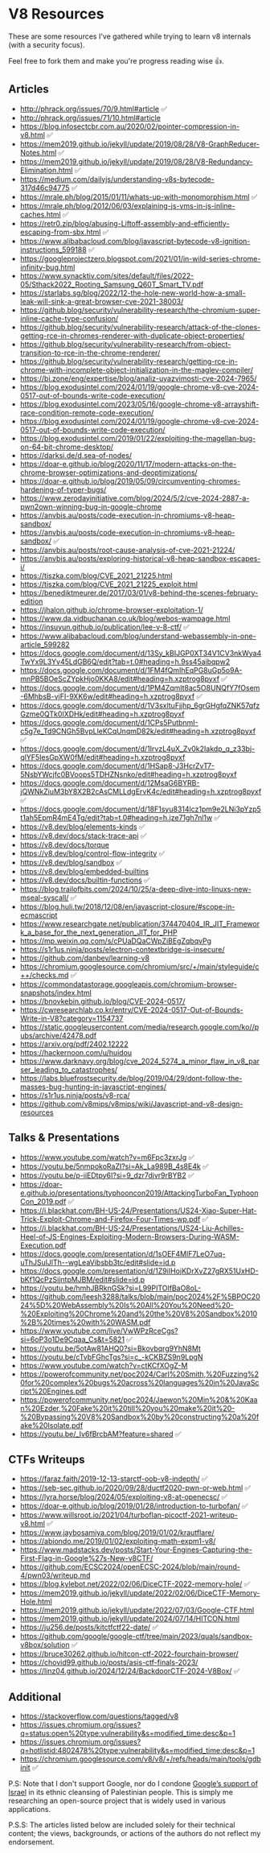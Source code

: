 # V8 Resources

These are some resources I've gathered while trying to learn v8 internals (with a security focus).

Feel free to fork them and make you're progress reading wise 👍.

## Articles

- http://phrack.org/issues/70/9.html#article ✅
- http://phrack.org/issues/71/10.html#article
- https://blog.infosectcbr.com.au/2020/02/pointer-compression-in-v8.html ✅
- https://mem2019.github.io/jekyll/update/2019/08/28/V8-GraphReducer-Notes.html ✅
- https://mem2019.github.io/jekyll/update/2019/08/28/V8-Redundancy-Elimination.html ✅
- https://medium.com/dailyjs/understanding-v8s-bytecode-317d46c94775 ✅
- https://mrale.ph/blog/2015/01/11/whats-up-with-monomorphism.html ✅
- https://mrale.ph/blog/2012/06/03/explaining-js-vms-in-js-inline-caches.html ✅
- https://retr0.zip/blog/abusing-Liftoff-assembly-and-efficiently-escaping-from-sbx.html ✅
- https://www.alibabacloud.com/blog/javascript-bytecode-v8-ignition-instructions_599188 ✅
- https://googleprojectzero.blogspot.com/2021/01/in-wild-series-chrome-infinity-bug.html
- https://www.synacktiv.com/sites/default/files/2022-05/Sthack2022_Rooting_Samsung_Q60T_Smart_TV.pdf
- https://starlabs.sg/blog/2022/12-the-hole-new-world-how-a-small-leak-will-sink-a-great-browser-cve-2021-38003/
- https://github.blog/security/vulnerability-research/the-chromium-super-inline-cache-type-confusion/
- https://github.blog/security/vulnerability-research/attack-of-the-clones-getting-rce-in-chromes-renderer-with-duplicate-object-properties/
- https://github.blog/security/vulnerability-research/from-object-transition-to-rce-in-the-chrome-renderer/
- https://github.blog/security/vulnerability-research/getting-rce-in-chrome-with-incomplete-object-initialization-in-the-maglev-compiler/
- https://bi.zone/eng/expertise/blog/analiz-uyazvimosti-cve-2024-7965/
- https://blog.exodusintel.com/2024/01/19/google-chrome-v8-cve-2024-0517-out-of-bounds-write-code-execution/
- https://blog.exodusintel.com/2023/05/16/google-chrome-v8-arrayshift-race-condition-remote-code-execution/
- https://blog.exodusintel.com/2024/01/19/google-chrome-v8-cve-2024-0517-out-of-bounds-write-code-execution/
- https://blog.exodusintel.com/2019/01/22/exploiting-the-magellan-bug-on-64-bit-chrome-desktop/
- https://darksi.de/d.sea-of-nodes/
- https://doar-e.github.io/blog/2020/11/17/modern-attacks-on-the-chrome-browser-optimizations-and-deoptimizations/
- https://doar-e.github.io/blog/2019/05/09/circumventing-chromes-hardening-of-typer-bugs/
- https://www.zerodayinitiative.com/blog/2024/5/2/cve-2024-2887-a-pwn2own-winning-bug-in-google-chrome
- https://anvbis.au/posts/code-execution-in-chromiums-v8-heap-sandbox/
- https://anvbis.au/posts/code-execution-in-chromiums-v8-heap-sandbox/ ✅
- https://anvbis.au/posts/root-cause-analysis-of-cve-2021-21224/
- https://anvbis.au/posts/exploring-historical-v8-heap-sandbox-escapes-i/
- https://tiszka.com/blog/CVE_2021_21225.html
- https://tiszka.com/blog/CVE_2021_21225_exploit.html
- https://benediktmeurer.de/2017/03/01/v8-behind-the-scenes-february-edition
- https://jhalon.github.io/chrome-browser-exploitation-1/
- https://www.da.vidbuchanan.co.uk/blog/webos-wampage.html
- https://insuyun.github.io/publication/lee-v-8-ctf/ ✅
- https://www.alibabacloud.com/blog/understand-webassembly-in-one-article_599282
- https://docs.google.com/document/d/13Sy_kBIJGP0XT34V1CV3nkWya4TwYx9L3Yv45LdGB6Q/edit?tab=t.0#heading=h.9ss45aibqpw2
- https://docs.google.com/document/d/1FM4fQmIhEqPG8uGp5o9A-mnPB5BOeScZYpkHjo0KKA8/edit#heading=h.xzptrog8pyxf ✅
- https://docs.google.com/document/d/1PM4Zqmlt8ac5O8UNQfY7fOsem-6MhbsB-vjFI-9XK6w/edit#heading=h.xzptrog8pyxf ✅
- https://docs.google.com/document/d/1V3sxltuFjjhp_6grGHgfqZNK57qfzGzme0QTk0IXDHk/edit#heading=h.xzptrog8pyxf
- https://docs.google.com/document/d/1CPs5PutbnmI-c5g7e_Td9CNGh5BvpLleKCqUnqmD82k/edit#heading=h.xzptrog8pyxf ✅
- https://docs.google.com/document/d/1IrvzL4uX_Zv0k2Iakdp_q_z33bj-qlYF5IesGpXW0fM/edit#heading=h.xzptrog8pyxf
- https://docs.google.com/document/d/1HSap8-J3HcrZvT7-5NsbYWcjfc0BVoops5TDHZNsnko/edit#heading=h.xzptrog8pyxf
- https://docs.google.com/document/d/12MsaG6BYRB-jQWNkZiuM3bY8X2B2cAsCMLLdgErvK4c/edit#heading=h.xzptrog8pyxf ✅
- https://docs.google.com/document/d/18F1syu8314lcz1pm9e2LNi3pYzp5t1ah5EpmR4mE4Tg/edit?tab=t.0#heading=h.jze71gh7nl1w ✅
- https://v8.dev/blog/elements-kinds ✅
- https://v8.dev/docs/stack-trace-api ✅
- https://v8.dev/docs/torque
- https://v8.dev/blog/control-flow-integrity ✅
- https://v8.dev/blog/sandbox ✅
- https://v8.dev/blog/embedded-builtins
- https://v8.dev/docs/builtin-functions ✅
- https://blog.trailofbits.com/2024/10/25/a-deep-dive-into-linuxs-new-mseal-syscall/ ✅
- https://blog.huli.tw/2018/12/08/en/javascript-closure/#scope-in-ecmascript
- https://www.researchgate.net/publication/374470404_IR_JIT_Framework_a_base_for_the_next_generation_JIT_for_PHP
- https://mp.weixin.qq.com/s/cPUaDQaCWpZiBEgZqbqvPg
- https://s1r1us.ninja/posts/electron-contextbridge-is-insecure/
- https://github.com/danbev/learning-v8
- https://chromium.googlesource.com/chromium/src/+/main/styleguide/c++/checks.md ✅
- https://commondatastorage.googleapis.com/chromium-browser-snapshots/index.html
- https://bnovkebin.github.io/blog/CVE-2024-0517/
- https://cwresearchlab.co.kr/entry/CVE-2024-0517-Out-of-Bounds-Write-in-V8?category=1154737
- https://static.googleusercontent.com/media/research.google.com/ko//pubs/archive/42478.pdf
- https://arxiv.org/pdf/2402.12222
- https://hackernoon.com/u/huidou
- https://www.darknavy.org/blog/cve_2024_5274_a_minor_flaw_in_v8_parser_leading_to_catastrophes/
- https://labs.bluefrostsecurity.de/blog/2019/04/29/dont-follow-the-masses-bug-hunting-in-javascript-engines/
- https://s1r1us.ninja/posts/v8-rca/
- https://github.com/v8mips/v8mips/wiki/Javascript-and-v8-design-resources

## Talks & Presentations

- https://www.youtube.com/watch?v=m6Fpc3zxrJg ✅
- https://youtu.be/5nmpokoRaZI?si=Ak_La989B_4s8E4k ✅
- https://youtu.be/p-iiEDtpy6I?si=9_dzr7djvr9rBYB2 ✅
- https://doar-e.github.io/presentations/typhooncon2019/AttackingTurboFan_TyphoonCon_2019.pdf ✅
- https://i.blackhat.com/BH-US-24/Presentations/US24-Xiao-Super-Hat-Trick-Exploit-Chrome-and-Firefox-Four-Times-wp.pdf ✅
- https://i.blackhat.com/BH-US-24/Presentations/US24-Liu-Achilles-Heel-of-JS-Engines-Exploiting-Modern-Browsers-During-WASM-Execution.pdf
- https://docs.google.com/presentation/d/1sOEF4MlF7LeO7uq-uThJSulJlTh--wgLeaVibsbb3tc/edit#slide=id.p
- https://docs.google.com/presentation/d/1Z9iIHojKDrXvZ27gRX51UxHD-bKf1QcPzSijntpMJBM/edit#slide=id.p
- https://youtu.be/hmhJBRknGSk?si=L99PITOlfBaO8oL-
- https://github.com/leesh3288/talks/blob/main/poc2024%2F%5BPOC2024%5D%20WebAssembly%20Is%20All%20You%20Need%20-%20Exploiting%20Chrome%20and%20the%20V8%20Sandbox%2010%2B%20times%20with%20WASM.pdf
- https://www.youtube.com/live/VwWPzRceCgs?si=6oP3o1De9Cqaa_Cs&t=5821 ✅
- https://youtu.be/5otAw81AHQ0?si=Bkovbqrg9YhN8Mt
- https://youtu.be/cTvbFGhcTgs?si=c_-kCKBZS9n9LpgN
- https://www.youtube.com/watch?v=ctKCfXOgZ-M
- https://powerofcommunity.net/poc2024/Carl%20Smith,%20Fuzzing%20for%20complex%20bugs%20across%20languages%20in%20JavaScript%20Engines.pdf
- https://powerofcommunity.net/poc2024/Jaewon%20Min%20&%20Kaan%20Ezder,%20Fake%20it%20till%20you%20make%20it%20-%20Bypassing%20V8%20Sandbox%20by%20constructing%20a%20fake%20Isolate.pdf
- https://youtu.be/_Iv6fBrcbAM?feature=shared ✅

## CTFs Writeups

- https://faraz.faith/2019-12-13-starctf-oob-v8-indepth/ ✅
- https://seb-sec.github.io/2020/09/28/ductf2020-pwn-or-web.html ✅
- https://lyra.horse/blog/2024/05/exploiting-v8-at-openecsc/ ✅
- https://doar-e.github.io/blog/2019/01/28/introduction-to-turbofan/ ✅
- https://www.willsroot.io/2021/04/turboflan-picoctf-2021-writeup-v8.html ✅
- https://www.jaybosamiya.com/blog/2019/01/02/krautflare/
- https://abiondo.me/2019/01/02/exploiting-math-expm1-v8/
- https://www.madstacks.dev/posts/Start-Your-Engines-Capturing-the-First-Flag-in-Google%27s-New-v8CTF/
- https://github.com/ECSC2024/openECSC-2024/blob/main/round-4/pwn03/writeup.md
- https://blog.kylebot.net/2022/02/06/DiceCTF-2022-memory-hole/ ✅
- https://mem2019.github.io/jekyll/update/2022/02/06/DiceCTF-Memory-Hole.html
- https://mem2019.github.io/jekyll/update/2022/07/03/Google-CTF.html
- https://mem2019.github.io/jekyll/update/2024/07/14/HITCON.html
- https://ju256.de/posts/kitctfctf22-date/ ✅
- https://github.com/google/google-ctf/tree/main/2023/quals/sandbox-v8box/solution ✅
- https://bruce30262.github.io/hitcon-ctf-2022-fourchain-browser/
- https://chovid99.github.io/posts/asis-ctf-finals-2023/
- https://linz04.github.io/2024/12/24/BackdoorCTF-2024-V8Box/ ✅

## Additional

- https://stackoverflow.com/questions/tagged/v8
- https://issues.chromium.org/issues?q=status:open%20type:vulnerability&s=modified_time:desc&p=1
- https://issues.chromium.org/issues?q=hotlistid:4802478%20type:vulnerability&s=modified_time:desc&p=1
- https://chromium.googlesource.com/v8/v8/+/refs/heads/main/tools/gdbinit ✅

P.S: Note that I don't support Google, nor do I condone [Google’s support of Israel](https://www.aljazeera.com/news/2024/4/23/what-is-project-nimbus-and-why-are-google-workers-protesting-israel-deal) in its ethnic cleansing of Palestinian people. This is simply me researching an open-source project that is widely used in various applications.

P.S.S: The articles listed below are included solely for their technical content; the views, backgrounds, or actions of the authors do not reflect my endorsement.
